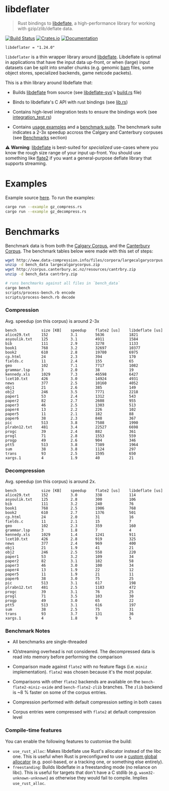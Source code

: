 # libdeflater

> Rust bindings to [libdeflate](https://github.com/ebiggers/libdeflate), a high-performance
> library for working with gzip/zlib/deflate data.

[![Build Status](https://travis-ci.org/adamkewley/libdeflater.svg?branch=master)](https://travis-ci.org/adamkewley/libdeflater)
[![Crates.io](https://img.shields.io/crates/v/libdeflater.svg?maxAge=2592000)](https://crates.io/crates/libdeflater)
[![Documentation](https://docs.rs/libdeflater/badge.svg)](https://docs.rs/libdeflater)

```
libdeflater = "1.24.0"
```

`libdeflater` is a thin wrapper library around [libdeflate](https://github.com/ebiggers/libdeflate). Libdeflate 
is optimal in applications that have the input data up-front, or when (large) input datasets can be split 
into smaller chunks (e.g. genomic [bam](https://samtools.github.io/hts-specs/SAMv1.pdf) files, some object stores,
specialized backends, game netcode packets).

This is a thin library around libdeflate that:

- Builds [libdeflate](https://github.com/ebiggers/libdeflate) from source (see 
  [libdeflate-sys](libdeflate-sys)'s [build.rs](libdeflate-sys/build.rs) file)

- Binds to libdeflate's C API with rust bindings (see [lib.rs](src/lib.rs))

- Contains high-level integration tests to ensure the bindings work (see [integration_test.rs](https://github.com/adamkewley/libdeflater/blob/master/tests/integration_test.rs))

- Contains [usage examples](https://github.com/adamkewley/libdeflater/tree/master/examples) and a
  [benchmark suite](https://github.com/adamkewley/libdeflater/tree/master/benches). The benchmark
  suite indicates a 2-3x speedup accross the Calgary and Canterbury corpuses (see [Benchmarks](#benchmarks) 
  section)

⚠️ **Warning**: [libdeflate](https://github.com/ebiggers/libdeflate) is best-suited for *specialized*
                use-cases where you know the rough size range of your input up-front. You should use
                something like [flate2](https://github.com/alexcrichton/flate2-rs) if you want a
                general-purpose deflate library that supports streaming.

# Examples

Example source [here](examples). To run the examples:

```bash
cargo run --example gz_compress.rs
cargo run --example gz_decompress.rs
```


# Benchmarks

Benchmark data is from both the [Calgary Corpus](https://en.wikipedia.org/wiki/Calgary_corpus), and the
[Canterbury Corpus](http://corpus.canterbury.ac.nz/resources/cantrbry.zip). The
benchmark tables below were made with this set of steps:

```bash
wget http://www.data-compression.info/files/corpora/largecalgarycorpus.zip
unzip -d bench_data largecalgarycorpus.zip
wget http://corpus.canterbury.ac.nz/resources/cantrbry.zip
unzip -d bench_data cantrbry.zip

# runs benchmarks against all files in `bench_data`
cargo bench
scripts/process-bench.rb encode
scripts/process-bench.rb decode
```

### Compression

Avg. speedup (on this corpus) is around 2-3x

```
bench           size [KB]    speedup    flate2 [us]    libdeflate [us]
alice29.txt     152          3.1        5636           1821
asyoulik.txt    125          3.1        4911           1584
bib             111          2.9        3278           1133
book1           768          3.2        32697          10377
book2           610          2.8        19780          6975
cp.html         24           2.3        394            170
fields.c        11           2.4        155            65
geo             102          7.1        7717           1082
grammar.lsp     3            2.0        38             19
kennedy.xls     1029         7.3        46598          6427
lcet10.txt      426          3.0        14924          4931
news            377          2.5        10160          4052
obj1            21           2.6        385            149
obj2            246          3.5        7771           2218
paper1          53           2.4        1312           543
paper2          82           2.7        2608           955
paper3          46           2.5        1303           513
paper4          13           2.2        226            102
paper5          11           2.1        182            88
paper6          38           2.3        848            367
pic             513          3.8        7508           1990
plrabn12.txt    481          3.4        22527          6698
progc           39           2.4        882            361
progl           71           2.8        1553           559
progp           49           2.6        904            346
ptt5            513          3.8        7389           1964
sum             38           3.8        1124           297
trans           93           2.5        1595           650
xargs.1         4            1.9        40             21
```

### Decompression

Avg. speedup (on this corpus) is around 2x.

```
bench           size [KB]    speedup    flate2 [us]    libdeflate [us]
alice29.txt     152          3.0        338            114
asyoulik.txt    125          2.8        300            106
bib             111          3.2        240            76
book1           768          2.5        1906           768
book2           610          2.7        1376           501
cp.html         24           2.0        31             16
fields.c        11           2.1        15             7
geo             102          2.3        359            160
grammar.lsp     3            1.8        7              4
kennedy.xls     1029         1.4        1241           911
lcet10.txt      426          2.8        919            325
news            377          2.4        969            400
obj1            21           1.9        41             21
obj2            246          2.5        558            220
paper1          53           3.2        109            34
paper2          82           3.1        182            58
paper3          46           3.0        100            34
paper4          13           1.9        22             12
paper5          11           1.9        21             11
paper6          38           3.0        75             25
pic             513          3.1        617            198
plrabn12.txt    481          2.5        1183           472
progc           39           3.1        76             25
progl           71           3.5        103            30
progp           49           3.0        65             22
ptt5            513          3.1        616            197
sum             38           2.5        75             31
trans           93           3.7        131            36
xargs.1         4            1.8        9              5

```

### Benchmark Notes

- All benchmarks are single-threaded

- IO/streaming overhead is not considered. The decompressed data is
  read into memory before performing the comparison

- Comparison made against `flate2` with no feature flags (i.e. `miniz`
  implementation). `flate2` was chosen because it's the most
  popular.

- Comparisons with other `flate2` backends are available on the
  `bench-flate2-miniz-oxide` and `bench-flate2-zlib` branches. The
  `zlib` backend is ~8 % faster on some of the corpus entries.

- Compression performed with default compression setting in both cases

- Corpus entries were compressed with `flate2` at default compression
  level

### Compile-time features

You can enable the following features to customise the build:
 - `use_rust_alloc`: Makes libdeflate use Rust's allocator instead of the libc one.
   This is useful when Rust is preconfigured to use a
   [custom global allocator](https://doc.rust-lang.org/edition-guide/rust-2018/platform-and-target-support/global-allocators.html)
   (e.g. pool-based, or a tracking one, or something else entirely).
 - `freestanding`: Builds libdeflate in a freestanding mode (no reliance on libc).
   This is useful for targets that don't have a C stdlib (e.g. `wasm32-unknown-unknown`)
   as otherwise they would fail to compile. Implies `use_rust_alloc`.
